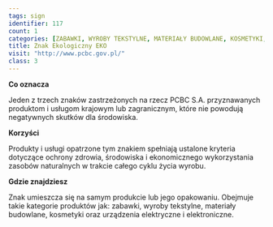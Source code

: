 ```yaml
---
tags: sign
identifier: 117
count: 1
categories: [ZABAWKI, WYROBY TEKSTYLNE, MATERIAŁY BUDOWLANE, KOSMETYKI, URZĄDZENIA ELEKTRYCZNE I ELEKTRONICZNE, ODPADY]
title: Znak Ekologiczny EKO
visit: "http://www.pcbc.gov.pl/"
class: 3
---
```

**Co oznacza**

Jeden z trzech znaków zastrzeżonych na rzecz PCBC S.A. przyznawanych produktom i usługom krajowym lub zagranicznym, które nie powodują negatywnych skutków dla środowiska.

**Korzyści**

Produkty i usługi opatrzone tym znakiem spełniają ustalone kryteria dotyczące ochrony zdrowia, środowiska i ekonomicznego wykorzystania zasobów naturalnych w trakcie całego cyklu życia wyrobu.

**Gdzie znajdziesz**

Znak umieszcza się na samym produkcie lub jego opakowaniu. Obejmuje takie kategorie produktów jak: zabawki, wyroby tekstylne, materiały budowlane, kosmetyki oraz urządzenia elektryczne i elektroniczne.
